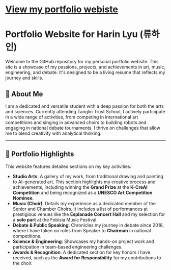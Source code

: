 # [View my portfolio webiste](https://harinlyu.github.io/)

# Portfolio Website for Harin Lyu (류하인)

Welcome to the GitHub repository for my personal portfolio website. This site is a showcase of my passions, projects, and achievements in art, music, engineering, and debate. It's designed to be a living resume that reflects my journey and skills.

## 🌟 About Me

I am a dedicated and versatile student with a deep passion for both the arts and sciences. Currently attending Tanglin Trust School, I actively participate in a wide range of activities, from competing in international art competitions and singing in advanced choirs to building robots and engaging in national debate tournaments. I thrive on challenges that allow me to blend creativity with analytical thinking.

---

## 🎨 Portfolio Highlights

This website features detailed sections on my key activities:

- **Studio Arts**: A gallery of my work, from traditional drawing and painting to AI-generated art. This section highlights my creative process and achievements, including winning the **Grand Prize** at the **K-CreAI Competition** and being recognized as a **UNESCO Art Competition Nominee**.
- **Music (Choir)**: Details my experience as a dedicated member of the Senior and Chamber Choirs. It includes a list of performances at prestigious venues like the **Esplanade Concert Hall** and my selection for a **solo part** at the Fobisia Music Festival.
- **Debate & Public Speaking**: Chronicles my journey in debate since 2018, where I have taken on roles from Speaker to **Chairman** in national competitions.
- **Science & Engineering**: Showcases my hands-on project work and participation in team-based engineering challenges.
- **Awards & Recognition**: A dedicated section for key honors I have received, such as the **Award for Responsibility** for my contributions to the choir.
